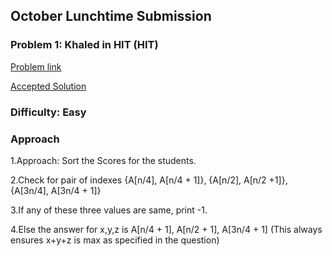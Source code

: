 ## October Lunchtime Submission

### Problem 1: Khaled in HIT (HIT)

[Problem link](https://www.codechef.com/LTIME77B/problems/HIT)

[Accepted Solution](https://github.com/ysumit99/Compi-Coding/blob/master/CodeChef/LunchTime/OctLunchTime2019B/HIT.cpp)

### Difficulty: Easy

### Approach

1.Approach: Sort the Scores for the students.

2.Check for pair of indexes
{A[n/4], A[n/4 + 1]}, {A[n/2], A[n/2 +1]}, {A[3n/4], A[3n/4 + 1]}

3.If any of these three values are same, print -1.

4.Else the answer for x,y,z is A[n/4 + 1], A[n/2 + 1], A[3n/4 + 1] (This always ensures x+y+z is max as specified in the question)

